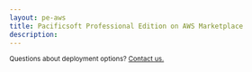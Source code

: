 ```yaml
---
layout: pe-aws
title: Pacificsoft Professional Edition on AWS Marketplace
description: 
---
```


<section id="install-pe">
    <div class="tabs">
        <div class="tab-panel" style="display: block;">
            <div id="mlb2-11010244" style="display: none;" class="deploy-form deploy-cloud ml-subscribe-form ml-subscribe-form-11010244">
                <div class="ml-vertical-align-center">
                    <form class="ml-block-form" action="https://app.mailerlite.com/webforms/submit/x1e5q3" data-id="1174474" data-code="x1e5q3" method="POST" target="_blank">
                        <div class="form-title center">
                            <h1>Deploy Pacificsoft PE Maker</h1>
                        </div>
                        <div class="subscribe-form">
                            <div class="form-section mb20">
                                <div class="cloud-provider">
                                    <div class="logo-container">
                                        <img src="/images/pe/aws_logo.svg">
                                    </div>
                                    <div class="cloud-provider-desc">
                                        <p>Deploy using AWS marketplace. With up to 10 devices, this pricing model is ideal for makers that are getting started with Pacificsoft PE.</p>
                                        <p>
                                            <span class="cloud-price-aws">$0.014/hr or $100/year (18% savings)</span>
                                            <span class="cloud-price-aws-desc"> for software + AWS usage fees</span>
                                            <br/>                                            
                                            (<span class="cloud-price-onwards">$10/month</span>
                                            <span class="cloud-price-onwards-desc"> calculated based on ~720 usage hours</span>)
                                        </p>
                                    </div>
                                </div>                                                            
                            </div>
                            <div class="form-section mb30">
                                <p>Please fill this form to get deployment instructions.</p>        
                                <div class="form-group ml-field-email ml-validate-required ml-validate-email">
                                    <label for="fields[email]">
                                        <input type="email" name="fields[email]" class="form-control" value="" autocomplete="email" x-autocompletetype="email" spellcheck="false" autocapitalize="off" autocorrect="off">
                                        <p>Email Address*</p>
                                    </label>
                                </div>
                                <div class="form-group ml-field-first_name ml-validate-required">
                                    <label for="fields[first_name]">
                                        <input type="text" name="fields[first_name]" class="form-control" value="" spellcheck="false" autocapitalize="off" autocorrect="off">
                                        <p>First name*</p>
                                    </label>    
                                </div>
                                <div class="form-group ml-field-last_name ml-validate-required">
                                    <label for="fields[last_name]">
                                        <input type="text" name="fields[last_name]" class="form-control" value="" spellcheck="false" autocapitalize="off" autocorrect="off">
                                        <p>Last name*</p>
                                    </label>
                                </div>
                                <div class="form-group ml-field-company ml-validate-required">
                                    <label for="fields[company]">
                                        <input type="text" name="fields[company]" class="form-control" value="" spellcheck="false" autocapitalize="off" autocorrect="off">
                                        <p>Company*</p>
                                    </label>                                    
                                </div>
                                <div class="form-group ml-field-phone">
                                    <label for="fields[phone]">
                                        <input type="text" name="fields[phone]" class="form-control" value="" spellcheck="false" autocapitalize="off" autocorrect="off">
                                        <p>Phone Number</p>
                                    </label>    
                                </div>
                            </div>                            
                            <input type="hidden" name="ml-submit" value="1" />
                            <button class="button" type="submit" class="primary">
                                Submit
                            </button>
                            <button disabled="disabled" style="display: none;" type="button" class="loading">
                                <img src="https://static.mailerlite.com/images/rolling@2x.gif" width="20" height="20" style="width: 20px; height: 20px;">
                            </button>
                        </div>
                    </form>
                </div>
            </div>            
            <div id="mlb2-11010932" style="display: none;" class="deploy-form deploy-cloud ml-subscribe-form ml-subscribe-form-11010932">
                <div class="ml-vertical-align-center">
                    <form class="ml-block-form" action="https://app.mailerlite.com/webforms/submit/c1a6q7" data-id="1174562" data-code="c1a6q7" method="POST" target="_blank">
                        <div class="form-title center">
                            <h1>Deploy Pacificsoft PE Prototype</h1>
                        </div>
                        <div class="subscribe-form">
                            <div class="form-section mb20">
                                <div class="cloud-provider">
                                    <div class="logo-container">
                                        <img src="/images/pe/aws_logo.svg">
                                    </div>
                                    <div class="cloud-provider-desc">
                                        <p>Deploy using AWS marketplace. With up to 100 devices and white-labeling feature enabled, 
                                        this pricing model is ideal for PoCs and to be used as an ultimate selling tool for your solution.</p>
                                        <p>
                                            <span class="cloud-price-aws">$0.138/hr or $1000/year (17% savings)</span>
                                            <span class="cloud-price-aws-desc"> for software + AWS usage fees</span>
                                            <br/>                                            
                                            (<span class="cloud-price-onwards">$99/month</span>
                                            <span class="cloud-price-onwards-desc"> calculated based on ~720 usage hours</span>)
                                        </p>                                        
                                    </div>
                                </div>                                                            
                            </div>
                            <div class="form-section mb30">
                                <p>Please fill this form to get deployment instructions.</p>        
                                <div class="form-group ml-field-email ml-validate-required ml-validate-email">
                                    <label for="fields[email]">
                                        <input type="email" name="fields[email]" class="form-control" value="" autocomplete="email" x-autocompletetype="email" spellcheck="false" autocapitalize="off" autocorrect="off">
                                        <p>Email Address*</p>
                                    </label>
                                </div>
                                <div class="form-group ml-field-first_name ml-validate-required">
                                    <label for="fields[first_name]">
                                        <input type="text" name="fields[first_name]" class="form-control" value="" spellcheck="false" autocapitalize="off" autocorrect="off">
                                        <p>First name*</p>
                                    </label>    
                                </div>
                                <div class="form-group ml-field-last_name ml-validate-required">
                                    <label for="fields[last_name]">
                                        <input type="text" name="fields[last_name]" class="form-control" value="" spellcheck="false" autocapitalize="off" autocorrect="off">
                                        <p>Last name*</p>
                                    </label>
                                </div>
                                <div class="form-group ml-field-company ml-validate-required">
                                    <label for="fields[company]">
                                        <input type="text" name="fields[company]" class="form-control" value="" spellcheck="false" autocapitalize="off" autocorrect="off">
                                        <p>Company*</p>
                                    </label>                                    
                                </div>
                                <div class="form-group ml-field-phone">
                                    <label for="fields[phone]">
                                        <input type="text" name="fields[phone]" class="form-control" value="" spellcheck="false" autocapitalize="off" autocorrect="off">
                                        <p>Phone Number</p>
                                    </label>    
                                </div>
                            </div>                            
                            <input type="hidden" name="ml-submit" value="1" />
                            <button class="button" type="submit" class="primary">
                                Submit
                            </button>
                            <button disabled="disabled" style="display: none;" type="button" class="loading">
                                <img src="https://static.mailerlite.com/images/rolling@2x.gif" width="20" height="20" style="width: 20px; height: 20px;">
                            </button>
                        </div>
                    </form>
                </div>
            </div>            
            <div id="mlb2-11010992" style="display: none;" class="deploy-form deploy-cloud ml-subscribe-form ml-subscribe-form-11010992">
                <div class="ml-vertical-align-center">
                    <form class="ml-block-form" action="https://app.mailerlite.com/webforms/submit/f6r0q1" data-id="1174572" data-code="f6r0q1" method="POST" target="_blank">
                        <div class="form-title center">
                            <h1>Deploy Pacificsoft PE Startup</h1>
                        </div>
                        <div class="subscribe-form">
                            <div class="form-section mb20">
                                <div class="cloud-provider">
                                    <div class="logo-container">
                                        <img src="/images/pe/aws_logo.svg">
                                    </div>
                                    <div class="cloud-provider-desc">
                                        <p>Deploy using AWS marketplace. With up to 500 devices and white-labeling feature enabled, 
                                        this pricing model is ideal for startups and field trials.</p>
                                        <p>
                                            <span class="cloud-price-aws">$0.277/hr or $2000/year (18% savings)</span>
                                            <span class="cloud-price-aws-desc"> for software + AWS usage fees</span>
                                            <br/>                                            
                                            (<span class="cloud-price-onwards">$199/month</span>
                                            <span class="cloud-price-onwards-desc"> calculated based on ~720 usage hours</span>)
                                        </p>                                                                                
                                    </div>
                                </div>                                                            
                            </div>
                            <div class="form-section mb30">
                                <p>Please fill this form to get deployment instructions.</p>        
                                <div class="form-group ml-field-email ml-validate-required ml-validate-email">
                                    <label for="fields[email]">
                                        <input type="email" name="fields[email]" class="form-control" value="" autocomplete="email" x-autocompletetype="email" spellcheck="false" autocapitalize="off" autocorrect="off">
                                        <p>Email Address*</p>
                                    </label>
                                </div>
                                <div class="form-group ml-field-first_name ml-validate-required">
                                    <label for="fields[first_name]">
                                        <input type="text" name="fields[first_name]" class="form-control" value="" spellcheck="false" autocapitalize="off" autocorrect="off">
                                        <p>First name*</p>
                                    </label>    
                                </div>
                                <div class="form-group ml-field-last_name ml-validate-required">
                                    <label for="fields[last_name]">
                                        <input type="text" name="fields[last_name]" class="form-control" value="" spellcheck="false" autocapitalize="off" autocorrect="off">
                                        <p>Last name*</p>
                                    </label>
                                </div>
                                <div class="form-group ml-field-company ml-validate-required">
                                    <label for="fields[company]">
                                        <input type="text" name="fields[company]" class="form-control" value="" spellcheck="false" autocapitalize="off" autocorrect="off">
                                        <p>Company*</p>
                                    </label>                                    
                                </div>
                                <div class="form-group ml-field-phone">
                                    <label for="fields[phone]">
                                        <input type="text" name="fields[phone]" class="form-control" value="" spellcheck="false" autocapitalize="off" autocorrect="off">
                                        <p>Phone Number</p>
                                    </label>    
                                </div>
                            </div>                            
                            <input type="hidden" name="ml-submit" value="1" />
                            <button class="button" type="submit" class="primary">
                                Submit
                            </button>
                            <button disabled="disabled" style="display: none;" type="button" class="loading">
                                <img src="https://static.mailerlite.com/images/rolling@2x.gif" width="20" height="20" style="width: 20px; height: 20px;">
                            </button>
                        </div>
                    </form>
                </div>
            </div>   
            <div id="mlb2-11011018" style="display: none;" class="deploy-form deploy-cloud ml-subscribe-form ml-subscribe-form-11011018">
                <div class="ml-vertical-align-center">
                    <form class="ml-block-form" action="https://app.mailerlite.com/webforms/submit/w2i0j2" data-id="1174576" data-code="w2i0j2" method="POST" target="_blank">
                        <div class="form-title center">
                            <h1>Deploy Pacificsoft PE Business</h1>
                        </div>
                        <div class="subscribe-form">
                            <div class="form-section mb20">
                                <div class="cloud-provider">
                                    <div class="logo-container">
                                        <img src="/images/pe/aws_logo.svg">
                                    </div>
                                    <div class="cloud-provider-desc">
                                        <p>Deploy using AWS marketplace. With up to 1000 devices and white-labeling feature enabled, 
                                        this pricing model is ideal for small businesses and solutions.</p>
                                        <p>
                                            <span class="cloud-price-aws">$0.416/hr or $3000/year (18% savings)</span>
                                            <span class="cloud-price-aws-desc"> for software + AWS usage fees</span>
                                            <br/>                                            
                                            (<span class="cloud-price-onwards">$299/month</span>
                                            <span class="cloud-price-onwards-desc"> calculated based on ~720 usage hours</span>)
                                        </p>                                                                                
                                    </div>
                                </div>                                                            
                            </div>
                            <div class="form-section mb30">
                                <p>Please fill this form to get deployment instructions.</p>        
                                <div class="form-group ml-field-email ml-validate-required ml-validate-email">
                                    <label for="fields[email]">
                                        <input type="email" name="fields[email]" class="form-control" value="" autocomplete="email" x-autocompletetype="email" spellcheck="false" autocapitalize="off" autocorrect="off">
                                        <p>Email Address*</p>
                                    </label>
                                </div>
                                <div class="form-group ml-field-first_name ml-validate-required">
                                    <label for="fields[first_name]">
                                        <input type="text" name="fields[first_name]" class="form-control" value="" spellcheck="false" autocapitalize="off" autocorrect="off">
                                        <p>First name*</p>
                                    </label>    
                                </div>
                                <div class="form-group ml-field-last_name ml-validate-required">
                                    <label for="fields[last_name]">
                                        <input type="text" name="fields[last_name]" class="form-control" value="" spellcheck="false" autocapitalize="off" autocorrect="off">
                                        <p>Last name*</p>
                                    </label>
                                </div>
                                <div class="form-group ml-field-company ml-validate-required">
                                    <label for="fields[company]">
                                        <input type="text" name="fields[company]" class="form-control" value="" spellcheck="false" autocapitalize="off" autocorrect="off">
                                        <p>Company*</p>
                                    </label>                                    
                                </div>
                                <div class="form-group ml-field-phone">
                                    <label for="fields[phone]">
                                        <input type="text" name="fields[phone]" class="form-control" value="" spellcheck="false" autocapitalize="off" autocorrect="off">
                                        <p>Phone Number</p>
                                    </label>    
                                </div>
                            </div>                            
                            <input type="hidden" name="ml-submit" value="1" />
                            <button class="button" type="submit" class="primary">
                                Submit
                            </button>
                            <button disabled="disabled" style="display: none;" type="button" class="loading">
                                <img src="https://static.mailerlite.com/images/rolling@2x.gif" width="20" height="20" style="width: 20px; height: 20px;">
                            </button>
                        </div>
                    </form>
                </div>
            </div>            
            <div id="mlb2-11011052" style="display: none;" class="deploy-form deploy-cloud ml-subscribe-form ml-subscribe-form-11011052">
                <div class="ml-vertical-align-center">
                    <form class="ml-block-form" action="https://app.mailerlite.com/webforms/submit/m8r8r9" data-id="1174606" data-code="m8r8r9" method="POST" target="_blank">
                        <div class="form-title center">
                            <h1>Deploy Pacificsoft PE Enterprise</h1>
                        </div>
                        <div class="subscribe-form">
                            <div class="form-section mb20">
                                <div class="cloud-provider">
                                    <div class="logo-container">
                                        <img src="/images/pe/aws_logo.svg">
                                    </div>
                                    <div class="cloud-provider-desc">
                                        <p>Deploy using AWS marketplace. This pricing model is ideal for businesses with large number of devices. No limits per device, message, data points or commands triggered.</p>
                                        <p>
                                            <span class="cloud-price-aws">$0.694/hr or $5000/year (18% savings)</span>
                                            <span class="cloud-price-aws-desc"> for software + AWS usage fees</span>
                                            <br/>                                            
                                            (<span class="cloud-price-onwards">$500/month</span>
                                            <span class="cloud-price-onwards-desc"> calculated based on ~720 usage hours</span>)
                                        </p>                                                                                
                                    </div>
                                </div>                                                            
                            </div>
                            <div class="form-section mb30">
                                <p>Please fill this form to get deployment instructions.</p>        
                                <div class="form-group ml-field-email ml-validate-required ml-validate-email">
                                    <label for="fields[email]">
                                        <input type="email" name="fields[email]" class="form-control" value="" autocomplete="email" x-autocompletetype="email" spellcheck="false" autocapitalize="off" autocorrect="off">
                                        <p>Email Address*</p>
                                    </label>
                                </div>
                                <div class="form-group ml-field-first_name ml-validate-required">
                                    <label for="fields[first_name]">
                                        <input type="text" name="fields[first_name]" class="form-control" value="" spellcheck="false" autocapitalize="off" autocorrect="off">
                                        <p>First name*</p>
                                    </label>    
                                </div>
                                <div class="form-group ml-field-last_name ml-validate-required">
                                    <label for="fields[last_name]">
                                        <input type="text" name="fields[last_name]" class="form-control" value="" spellcheck="false" autocapitalize="off" autocorrect="off">
                                        <p>Last name*</p>
                                    </label>
                                </div>
                                <div class="form-group ml-field-company ml-validate-required">
                                    <label for="fields[company]">
                                        <input type="text" name="fields[company]" class="form-control" value="" spellcheck="false" autocapitalize="off" autocorrect="off">
                                        <p>Company*</p>
                                    </label>                                    
                                </div>
                                <div class="form-group ml-field-phone">
                                    <label for="fields[phone]">
                                        <input type="text" name="fields[phone]" class="form-control" value="" spellcheck="false" autocapitalize="off" autocorrect="off">
                                        <p>Phone Number</p>
                                    </label>    
                                </div>
                            </div>                            
                            <input type="hidden" name="ml-submit" value="1" />
                            <button class="button" type="submit" class="primary">
                                Submit
                            </button>
                            <button disabled="disabled" style="display: none;" type="button" class="loading">
                                <img src="https://static.mailerlite.com/images/rolling@2x.gif" width="20" height="20" style="width: 20px; height: 20px;">
                            </button>
                        </div>
                    </form>
                </div>
            </div>      
        </div>
    </div>
    <div class="question-contact center">
            <small>Questions about deployment options? <a href="/docs/contact-us/?subject=Deployment%20Options">Contact us.</a></small>
     </div>
</section>         

<script type="text/javascript" src="https://static.mailerlite.com/js/w/webforms.min.js?v3772b61f1ec61c541c401d4eadfdd02f"></script>
<script type="text/javascript">

    var instanceType = "maker";
    
    var instanceTypeForms = {
        "maker": "#mlb2-11010244",
        "prototype": "#mlb2-11010932",
        "startup": "#mlb2-11010992",
        "business": "#mlb2-11011018",
        "enterprise": "#mlb2-11011052"
    };
    
    function ml_webform_success_11010244() {
        var $ = ml_jQuery || jQuery;        
        $(location).attr('href', '/products/thingsboard-pe/install-thanks/?instance='+instanceType);
    };
    
    function ml_webform_success_11010932() {
        var $ = ml_jQuery || jQuery;        
        $(location).attr('href', '/products/thingsboard-pe/install-thanks/?instance='+instanceType);
    };

    function ml_webform_success_11010992() {
        var $ = ml_jQuery || jQuery;        
        $(location).attr('href', '/products/thingsboard-pe/install-thanks/?instance='+instanceType);
    };

    function ml_webform_success_11011018() {
        var $ = ml_jQuery || jQuery;        
        $(location).attr('href', '/products/thingsboard-pe/install-thanks/?instance='+instanceType);
    };
    
    function ml_webform_success_11011052() {
        var $ = ml_jQuery || jQuery;        
        $(location).attr('href', '/products/thingsboard-pe/install-thanks/?instance='+instanceType);
    };
            
    jqueryDefer(
        function () {
            $( document ).ready(function() {
            
                 $('.subscribe-form .form-section .form-group input').addClass("input--empty");
                 $('.subscribe-form .form-section .form-group input').on('input', function() {
                      if( !$(this).val() ) {
                         $(this).addClass("input--empty");
                      } else {
                         $(this).removeClass("input--empty");
                      }
                 });
                 $.urlParam = function (name) {
                    var results = new RegExp('[\?&]' + name + '=([^&#]*)').exec(window.location.href);
                    return results ? results[1] : null;
                 };                 
                 instanceType = $.urlParam('instance');
                 if (!instanceType) {
                    instanceType = "maker";
                 }
                 
                 var formId = instanceTypeForms[instanceType];
                 if (formId) {
                    var instanceForm = $(formId);
                    instanceForm.css('display', '');
                 }
            });
        }
    );
</script>